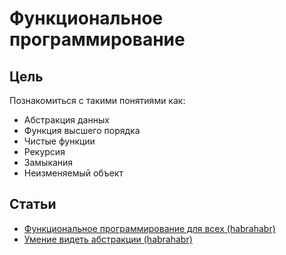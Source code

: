 # Функциональное программирование

## Цель
Познакомиться с такими понятиями как:
 - Абстракция данных
 - Функция высшего порядка
 - Чистые функции
 - Рекурсия
 - Замыкания
 - Неизменяемый объект

## Статьи
- [Функциональное программирование для всех (habrahabr)](https://habrahabr.ru/post/142351/)
- [Умение видеть абстракции (habrahabr)](https://habrahabr.ru/company/infopulse/blog/185144/)

